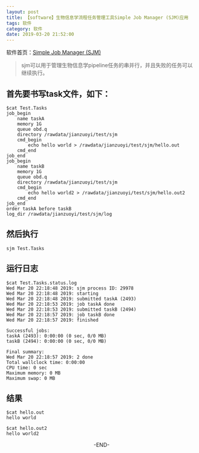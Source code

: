 ```yaml
---
layout: post
title: 【software】生物信息学流程任务管理工具Simple Job Manager (SJM)应用
tags: 软件
category: 软件
date: 2019-03-20 21:52:00
---
```


软件首页：[Simple Job Manager (SJM)](https://github.com/StanfordBioinformatics/SJM "homepage")

> sjm可以用于管理生物信息学pipeline任务的串并行，并且失败的任务可以继续执行。

## 首先要书写task文件，如下：

```
$cat Test.Tasks
job_begin
    name taskA
    memory 1G
    queue obd.q
    directory /rawdata/jianzuoyi/test/sjm
    cmd_begin
        echo hello world > /rawdata/jianzuoyi/test/sjm/hello.out
    cmd_end
job_end
job_begin
    name taskB
    memory 1G
    queue obd.q
    directory /rawdata/jianzuoyi/test/sjm
    cmd_begin
        echo hello world2 > /rawdata/jianzuoyi/test/sjm/hello.out2
    cmd_end
job_end
order taskA before taskB
log_dir /rawdata/jianzuoyi/test/sjm/log
```

## 然后执行
```
sjm Test.Tasks
```

## 运行日志

```
$cat Test.Tasks.status.log
Wed Mar 20 22:18:48 2019: sjm process ID: 29978
Wed Mar 20 22:18:48 2019: starting
Wed Mar 20 22:18:48 2019: submitted taskA (2493)
Wed Mar 20 22:18:53 2019: job taskA done
Wed Mar 20 22:18:53 2019: submitted taskB (2494)
Wed Mar 20 22:18:57 2019: job taskB done
Wed Mar 20 22:18:57 2019: finished

Successful jobs:
taskA (2493): 0:00:00 (0 sec, 0/0 MB)
taskB (2494): 0:00:00 (0 sec, 0/0 MB)

Final summary:
Wed Mar 20 22:18:57 2019: 2 done
Total wallclock time: 0:00:00
CPU time: 0 sec
Maximum memory: 0 MB
Maximum swap: 0 MB

```

## 结果
```
$cat hello.out
hello world

$cat hello.out2
hello world2
```

<center>-END-<center>
